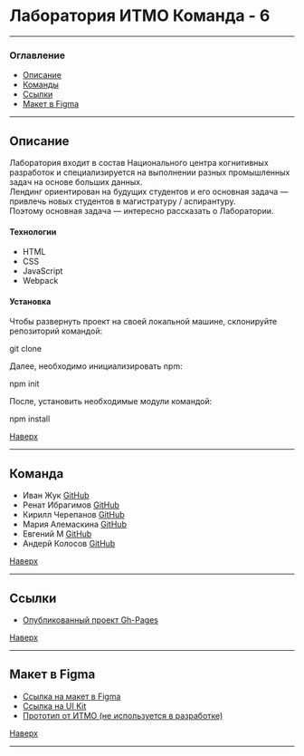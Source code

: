 # <a id="top"></a>Лаборатория ИТМО Команда - 6

---

### Оглавление

- [Описание](#description)
- [Команды](#team)
- [Ссылки](#references)
- [Макет в Figma](#figma)

---

## <a id="description"></a>Описание

Лаборатория входит в состав Национального центра когнитивных разработок и специализируется на выполнении разных промышленных задач на основе больших данных.  
Лендинг ориентирован на будущих студентов и его основная задача — привлечь новых студентов в магистратуру / аспирантуру.  
Поэтому основная задача — интересно рассказать о Лаборатории.

#### Технологии

- HTML
- CSS
- JavaScript
- Webpack

#### Установка

Чтобы развернуть проект на своей локальной машине, склонируйте репозиторий командой: <p>git clone</P>
Далее, необходимо инициализировать npm: <p>npm init</p> После, установить необходимые модули командой: <p>npm install</p>

[Наверх](#top)

---

## <a id="team"></a>Команда

- Иван Жук [GitHub](https://github.com/Zhukek)
- Ренат Ибрагимов [GitHub](https://github.com/SmthOfValue)
- Кирилл Черепанов [GitHub](https://github.com/insomniac-bear)
- Мария Алемаскина [GitHub](https://github.com/Maria-Lem)
- Евгений М [GitHub](https://github.com/harwUk-cedbyk-8qysze)
- Андерй Колосов [GitHub](https://github.com/AndreiKolosov)

[Наверх](#top)

---

## <a id="references"></a>Ссылки

- [Опубликованный проект Gh-Pages](https://andreikolosov.github.io/ITMO_lab_team_6/)

[Наверх](#top)

---

## <a id="figma"></a>Макет в Figma

- [Ссылка на макет в Figma](https://www.figma.com/file/1V8lzi168fbxjb5cm5gVj0/PAGE-SG_ITMO?node-id=0%3A1)
- [Ссылка на UI Kit](https://www.figma.com/file/1V8lzi168fbxjb5cm5gVj0/PAGE-SG_ITMO?node-id=1146%3A9181)
- [Прототип от ИТМО (не используется в разработке)](https://www.figma.com/file/unDzc7eCe7ytCGqyDOIZcS/PAGE-SG?node-id=0%3A1)

[Наверх](#top)

---
